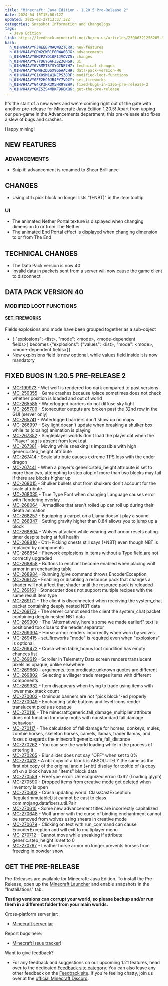 ```yaml
---
title: "Minecraft: Java Edition - 1.20.5 Pre-Release 2"
date: 2024-04-15T15:00:12Z
updated: 2025-02-27T13:37:38Z
categories: Snapshot Information and Changelogs
tags:
  - Java Edition
link: https://feedback.minecraft.net/hc/en-us/articles/25906321256205-Minecraft-Java-Edition-1-20-5-Pre-Release-2
hash:
  h_01HVH4AVYFJWEEBPMAQWBZTCRR: new-features
  h_01HVH4AVYGDW2CWR1F0RWW0BJG: advancements
  h_01HVH4AVYGM2PZYD10P1JVQVZ5: changes
  h_01HVH4AVYG7YD6YGAFZSZ3GHG9: ui
  h_01HVH4AVYGVRMMTSYSYGTNE7H7: technical-changes
  h_01HVH4AVYGNWFZDDSX9G6AACH9: data-pack-version-40
  h_01HVH4AVYG1X09M1W1NEPS38RF: modified-loot-functions
  h_01HVH4AVYGFE2HC0JB4PY7VQCY: set_fireworks
  h_01HVH4AVYG4KP3HX3M5HR9YEWV: fixed-bugs-in-1205-pre-release-2
  h_01HVH4AVYGKE5ZS4MDKF9KBKQK: get-the-pre-release
---
```


It's the start of a new week and we're coming right out of the gate with another pre-release for Minecraft: Java Edition 1.20.5! Apart from upping our pun-game in the Advancements department, this pre-release also fixes a slew of bugs and crashes.

Happy mining!

## NEW FEATURES

### ADVANCEMENTS

- Snip it! advancement is renamed to Shear Brilliance

## CHANGES

- Using ctrl+pick block no longer lists "(+NBT)" in the item tooltip

### UI

- The animated Nether Portal texture is displayed when changing dimension to or from The Nether
- The animated End Portal effect is displayed when changing dimension to or from The End

## TECHNICAL CHANGES

- The Data Pack version is now 40
- Invalid data in packets sent from a server will now cause the game client to disconnect

## DATA PACK VERSION 40

### MODIFIED LOOT FUNCTIONS

#### SET_FIREWORKS

Fields explosions and mode have been grouped together as a sub-object

- { "explosions": \<list\>, "mode": \<mode\>, \<mode-dependent fields\>} becomes {"explosions": {"values": \<list\>, "mode": \<mode\>, \<mode-dependent fields\>}}
- New explosions field is now optional, while values field inside it is now mandatory

## FIXED BUGS IN 1.20.5 PRE-RELEASE 2

- [MC-199973](https://bugs.mojang.com/browse/MC-199973) - Wet wolf is rendered too dark compared to past versions
- [MC-259355](https://bugs.mojang.com/browse/MC-259355) - Game crashes because /place sometimes does not check whether position is loaded and out of world
- [MC-265585](https://bugs.mojang.com/browse/MC-265585) - Waterlogged barriers do not diffuse sky light
- [MC-265709](https://bugs.mojang.com/browse/MC-265709) - Stonecutter outputs are broken past the 32nd row in the GUI (server only)
- [MC-265741](https://bugs.mojang.com/browse/MC-265741) - Waterlogged barriers don't show up on maps
- [MC-266997](https://bugs.mojang.com/browse/MC-266997) - Sky light doesn't update when breaking a shulker box while its (closing) animation is playing
- [MC-267352](https://bugs.mojang.com/browse/MC-267352) - Singleplayer worlds don't load the player.dat when the "Player" tag is absent from level.dat
- [MC-267381](https://bugs.mojang.com/browse/MC-267381) - Moving while sneaking is impossible with high generic.step_height attribute
- [MC-267414](https://bugs.mojang.com/browse/MC-267414) - Scale attribute causes extreme TPS loss with the ender dragon
- [MC-267441](https://bugs.mojang.com/browse/MC-267441) - When a player's generic.step_height attribute is set to more than two, attempting to step atop of more than two blocks may fail if there are blocks higher up
- [MC-268015](https://bugs.mojang.com/browse/MC-268015) - Shulker bullets shot from shulkers don't account for the scale attribute
- [MC-268035](https://bugs.mojang.com/browse/MC-268035) - True Type Font when changing Language causes error with Rendering overlay
- [MC-268064](https://bugs.mojang.com/browse/MC-268064) - Armadillos that aren't rolled up can roll up during their death animation
- [MC-268257](https://bugs.mojang.com/browse/MC-268257) - Equipping a carpet on a Llama doesn't play a sound
- [MC-268347](https://bugs.mojang.com/browse/MC-268347) - Setting gravity higher than 0.84 allows you to jump up a block
- [MC-268804](https://bugs.mojang.com/browse/MC-268804) - Wolves attacked while wearing wolf armor resets eating timer despite being at full health
- [MC-268810](https://bugs.mojang.com/browse/MC-268810) - Ctrl+Picking chests still says (+NBT) even though NBT is replaced by components
- [MC-268854](https://bugs.mojang.com/browse/MC-268854) - Firework explosions in items without a Type field are not correctly upgraded
- [MC-268858](https://bugs.mojang.com/browse/MC-268858) - Buttons to enchant become enabled when placing wolf armor in an enchanting table
- [MC-268984](https://bugs.mojang.com/browse/MC-268984) - Running /give command throws EncoderException
- [MC-269123](https://bugs.mojang.com/browse/MC-269123) - Enabling or disabling a resource pack that changes a shader will not affect that shader until the resource pack is reloaded
- [MC-269161](https://bugs.mojang.com/browse/MC-269161) - Stonecutter does not support multiple recipes with the same result item type
- [MC-269171](https://bugs.mojang.com/browse/MC-269171) - The client is disconnected when receiving the system_chat packet containing deeply nested NBT data
- [MC-269173](https://bugs.mojang.com/browse/MC-269173) - The server cannot send the client the system_chat packet containing deeply nested NBT data
- [MC-269300](https://bugs.mojang.com/browse/MC-269300) - The "Alternatively, here's some we made earlier!" text is positioned too close to the header separator
- [MC-269304](https://bugs.mojang.com/browse/MC-269304) - Horse armor renders incorrectly when worn by wolves
- [MC-269415](https://bugs.mojang.com/browse/MC-269415) - set_fireworks "mode" is required even when "explosions" is optional
- [MC-269472](https://bugs.mojang.com/browse/MC-269472) - Crash when table_bonus loot condition has empty chances list
- [MC-269619](https://bugs.mojang.com/browse/MC-269619) - Scroller in Telemetry Data screen renders translucent pixels as opaque, unlike elsewhere
- [MC-269660](https://bugs.mojang.com/browse/MC-269660) - arguments.item.predicate.unknown quotes are different
- [MC-269802](https://bugs.mojang.com/browse/MC-269802) - Selecting a villager trade merges items with different components
- [MC-269932](https://bugs.mojang.com/browse/MC-269932) - Item disappears when trying to trade using items with lower max stack count
- [MC-270003](https://bugs.mojang.com/browse/MC-270003) - Ominous banners are not "pick block"-ed properly
- [MC-270049](https://bugs.mojang.com/browse/MC-270049) - Enchanting table buttons and level icons render translucent pixels as opaque
- [MC-270116](https://bugs.mojang.com/browse/MC-270116) - The minecraft:generic.fall_damage_multiplier attribute does not function for many mobs with nonstandard fall damage behaviour
- [MC-270117](https://bugs.mojang.com/browse/MC-270117) - The calculation of fall damage for horses, donkeys, mules, zombie horses, skeleton horses, camels, llamas, trader llamas, and foxes disregards the minecraft:generic.safe_fall_distance
- [MC-270262](https://bugs.mojang.com/browse/MC-270262) - You can see the world loading while in the process of entering it
- [MC-270265](https://bugs.mojang.com/browse/MC-270265) - Blur slider does not say "OFF" when set to 0%
- [MC-270413](https://bugs.mojang.com/browse/MC-270413) - A nbt copy of a block is ABSOLUTELY the same as the first nbt copy of the original and n (+nbt) display for tooltip of (a copy of)×n a block have an "Items" block data
- [MC-270559](https://bugs.mojang.com/browse/MC-270559) - FreeType error: Unrecognized error: 0x62 (Loading glyph)
- [MC-270590](https://bugs.mojang.com/browse/MC-270590) - Dropped items from creative mode get deleted when inventory is open
- [MC-270603](https://bugs.mojang.com/browse/MC-270603) - Crash updating world: ClassCastException: RegularImmutableList cannot be cast to class com.mojang.datafixers.util.Pair
- [MC-270610](https://bugs.mojang.com/browse/MC-270610) - Some new advancement titles are incorrectly capitalized
- [MC-270648](https://bugs.mojang.com/browse/MC-270648) - Wolf armor with the curse of binding enchantment cannot be removed from wolves using shears in creative mode
- [MC-270679](https://bugs.mojang.com/browse/MC-270679) - Clicking on text with run_command can cause EncoderException and will exit to multiplayer menu
- [MC-270712](https://bugs.mojang.com/browse/MC-270712) - Cannot move while sneaking if attribute generic.step_height is set to 0
- [MC-270767](https://bugs.mojang.com/browse/MC-270767) - Leather horse armor no longer prevents horses from freezing in powder snow

## GET THE PRE-RELEASE

Pre-Releases are available for Minecraft: Java Edition. To install the Pre-Release, open up the [Minecraft Launcher](https://www.minecraft.net/download.html) and enable snapshots in the "Installations" tab.

**Testing versions can corrupt your world, so please backup and/or run them in a different folder from your main worlds.**

Cross-platform server jar:

- [Minecraft server jar](https://piston-data.mojang.com/v1/objects/c794b404663758cba43c67d097a25c5d4eb84a37/server.jar)

Report bugs here:

- [Minecraft issue tracker](https://bugs.mojang.com/projects/MC/summary)!

Want to give feedback?

- For any feedback and suggestions on our upcoming 1.21 features, head over to the dedicated [Feedback site category](https://aka.ms/Minecraft121Feedback). You can also leave any other feedback on the [Feedback site](https://feedback.minecraft.net/). If you're feeling chatty, join us over at the [official Minecraft Discord](https://discordapp.com/invite/minecraft).
